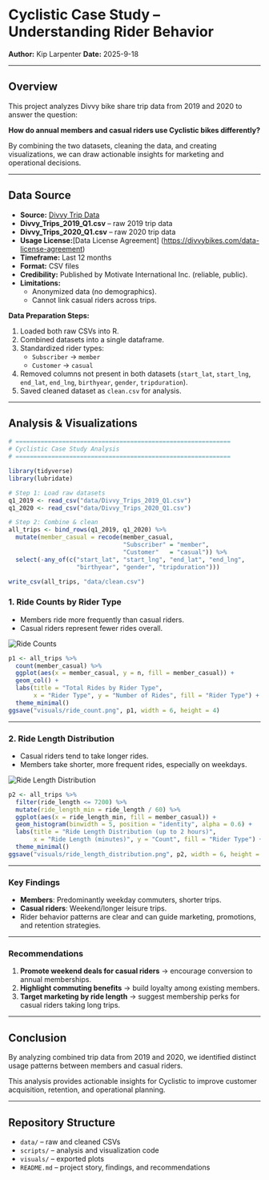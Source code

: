 # Cyclistic Case Study – Understanding Rider Behavior

**Author:** Kip Larpenter 
**Date:** 2025-9-18

---

## Overview

This project analyzes Divvy bike share trip data from 2019 and 2020 to answer the question:  

**How do annual members and casual riders use Cyclistic bikes differently?**  

By combining the two datasets, cleaning the data, and creating visualizations, we can draw actionable insights for marketing and operational decisions.

---

## Data Source
- **Source:** [Divvy Trip Data](https://divvy-tripdata.s3.amazonaws.com/index.html)
- **Divvy_Trips_2019_Q1.csv** – raw 2019 trip data  
- **Divvy_Trips_2020_Q1.csv** – raw 2020 trip data  
- **Usage License:**[Data License Agreement] (https://divvybikes.com/data-license-agreement)
- **Timeframe:** Last 12 months  
- **Format:** CSV files  
- **Credibility:** Published by Motivate International Inc. (reliable, public).  
- **Limitations:**  
  - Anonymized data (no demographics).  
  - Cannot link casual riders across trips.  


**Data Preparation Steps:**

1. Loaded both raw CSVs into R.  
2. Combined datasets into a single dataframe.  
3. Standardized rider types:  
   - `Subscriber` → `member`  
   - `Customer` → `casual`  
4. Removed columns not present in both datasets (`start_lat`, `start_lng`, `end_lat`, `end_lng`, `birthyear`, `gender`, `tripduration`).  
5. Saved cleaned dataset as `clean.csv` for analysis.

---

## Analysis & Visualizations

```r
# ============================================================
# Cyclistic Case Study Analysis
# ============================================================

library(tidyverse)
library(lubridate)

# Step 1: Load raw datasets
q1_2019 <- read_csv("data/Divvy_Trips_2019_Q1.csv")
q1_2020 <- read_csv("data/Divvy_Trips_2020_Q1.csv")

# Step 2: Combine & clean
all_trips <- bind_rows(q1_2019, q1_2020) %>%
  mutate(member_casual = recode(member_casual,
                                "Subscriber" = "member",
                                "Customer"   = "casual")) %>%
  select(-any_of(c("start_lat", "start_lng", "end_lat", "end_lng",
                   "birthyear", "gender", "tripduration"))) 

write_csv(all_trips, "data/clean.csv")
```


### 1. Ride Counts by Rider Type

- Members ride more frequently than casual riders.  
- Casual riders represent fewer rides overall.

![Ride Counts](visuals/ride_count.png)

```r
p1 <- all_trips %>%
  count(member_casual) %>%
  ggplot(aes(x = member_casual, y = n, fill = member_casual)) +
  geom_col() +
  labs(title = "Total Rides by Rider Type",
       x = "Rider Type", y = "Number of Rides", fill = "Rider Type") +
  theme_minimal()
ggsave("visuals/ride_count.png", p1, width = 6, height = 4)
```

---

### 2. Ride Length Distribution

- Casual riders tend to take longer rides.  
- Members take shorter, more frequent rides, especially on weekdays.  

![Ride Length Distribution](visuals/ride_length_distribution.png)

```r
p2 <- all_trips %>%
  filter(ride_length <= 7200) %>%
  mutate(ride_length_min = ride_length / 60) %>%
  ggplot(aes(x = ride_length_min, fill = member_casual)) +
  geom_histogram(binwidth = 5, position = "identity", alpha = 0.6) +
  labs(title = "Ride Length Distribution (up to 2 hours)",
       x = "Ride Length (minutes)", y = "Count", fill = "Rider Type") +
  theme_minimal()
ggsave("visuals/ride_length_distribution.png", p2, width = 6, height = 4)
```

---

### Key Findings

- **Members**: Predominantly weekday commuters, shorter trips.  
- **Casual riders**: Weekend/longer leisure trips.  
- Rider behavior patterns are clear and can guide marketing, promotions, and retention strategies.

---

### Recommendations

1. **Promote weekend deals for casual riders** → encourage conversion to annual memberships.  
2. **Highlight commuting benefits** → build loyalty among existing members.  
3. **Target marketing by ride length** → suggest membership perks for casual riders taking long trips.

---

## Conclusion

By analyzing combined trip data from 2019 and 2020, we identified distinct usage patterns between members and casual riders.  

This analysis provides actionable insights for Cyclistic to improve customer acquisition, retention, and operational planning.

---

## Repository Structure

- `data/` – raw and cleaned CSVs  
- `scripts/` – analysis and visualization code  
- `visuals/` – exported plots  
- `README.md` – project story, findings, and recommendations



